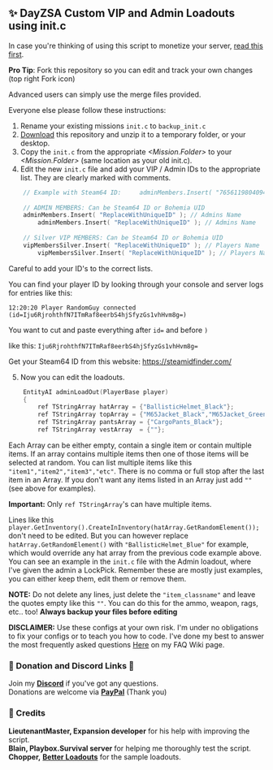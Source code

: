 ## ✨ DayZSA Custom VIP and Admin Loadouts using init.c

In case you're thinking of using this script to monetize your server, [read this first](https://www.bohemia.net/monetization).

**Pro Tip**: Fork this repository so you can edit and track your own changes (top right Fork icon)

Advanced users can simply use the merge files provided. 

Everyone else please follow these instructions:

1. Rename your existing missions `init.c` to `backup_init.c` 
2. [Download](https://github.com/haywardgb/DayZSA_VIP_Loadouts/archive/refs/heads/main.zip) this repository and unzip it to a temporary folder, or your desktop.
3. Copy the `init.c` from the appropriate *<Mission.Folder>* to your *<Mission.Folder>* (same location as your old init.c).
4. Edit the new `init.c` file and add your VIP / Admin IDs to the appropriate list. They are clearly marked with comments. 

```c
	// Example with Steam64 ID: 	adminMembers.Insert( "76561198040948171" );
		
	// ADMIN MEMBERS: Can be Steam64 ID or Bohemia UID
	adminMembers.Insert( "ReplaceWithUniqueID" ); // Admins Name
        adminMembers.Insert( "ReplaceWithUniqueID" ); // Admins Name
		
	// Silver VIP MEMBERS: Can be Steam64 ID or Bohemia UID
	vipMembersSilver.Insert( "ReplaceWithUniqueID" ); // Players Name
        vipMembersSilver.Insert( "ReplaceWithUniqueID" ); // Players Name
```
Careful to add your ID's to the correct lists.

You can find your player ID by looking through your console and server logs for entries like this:
	
	12:20:20 Player RandomGuy connected (id=Iju6RjrohthfN7ITmRaf8eerbS4hjSfyzGs1vhHvm8g=)
	
You want to cut and paste everything after `id=` and before `)`
	
like this: `Iju6RjrohthfN7ITmRaf8eerbS4hjSfyzGs1vhHvm8g=`  
  
Get your Steam64 ID from this website: https://steamidfinder.com/

5. Now you can edit the loadouts.

```c
	EntityAI adminLoadOut(PlayerBase player) 
	{
		ref TStringArray hatArray = {"BallisticHelmet_Black"};
		ref TStringArray topArray = {"M65Jacket_Black","M65Jacket_Green"};
		ref TStringArray pantsArray = {"CargoPants_Black"};	
		ref TStringArray vestArray  = {""};
```
Each Array can be either empty, contain a single item or contain multiple items. If an array contains multiple items then one of those items will be selected at random. You can list multiple items like this `"item1","item2","item3","etc"`. There is no comma or full stop after the last item in an Array. If you don't want any items listed in an Array just add `""` (see above for examples). 

**Important:** Only `ref TStringArray`'s can have multiple items. 

Lines like this `player.GetInventory().CreateInInventory(hatArray.GetRandomElement());` don't need to be edited. But you can however replace `hatArray.GetRandomElement()` with `"BallisticHelmet_Blue"` for example, which would override any hat array from the previous code example above. You can see an example in the `init.c` file with the Admin loadout, where I've given the admin a LockPick. Remember these are mostly just examples, you can either keep them, edit them or remove them. 

**NOTE:** Do not delete any lines, just delete the `"item_classname"` and leave the quotes empty like this `""`. 
You can do this for the ammo, weapon, rags, etc.. too! **Always backup your files before editing**

**DISCLAIMER:** Use these configs at your own risk. I'm under no obligations to fix your configs or to teach you how to code. I've done my best to answer the most frequently asked questions [Here](https://github.com/haywardgb/DayZSA_VIP_Loadouts/wiki/FAQ) on my FAQ Wiki page.

### 🥰 Donation and Discord Links 💬

Join my [**Discord**](https://discord.gg/dkRjW23XXj) if you've got any questions.   
Donations are welcome via [**PayPal**](https://paypal.me/hayward72) (Thank you)  

### 🤝 Credits
**LieutenantMaster, Expansion developer** for his help with improving the script.   
**Blain, Playbox.Survival server** for helping me thoroughly test the script.   
**Chopper,** [**Better Loadouts**](https://steamcommunity.com/sharedfiles/filedetails/?id=1782718362) for the sample loadouts.
